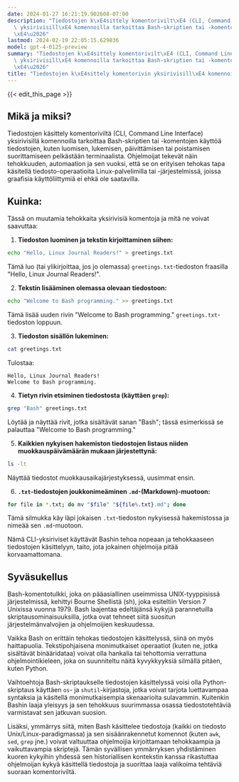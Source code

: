 ```yaml
---
date: 2024-01-27 16:21:19.902608-07:00
description: "Tiedostojen k\xE4sittely komentorivilt\xE4 (CLI, Command Line Interface)\
  \ yksirivisill\xE4 komennoilla tarkoittaa Bash-skriptien tai -komentojen k\xE4ytt\xF6\
  \xE4\u2026"
lastmod: 2024-02-19 22:05:15.629836
model: gpt-4-0125-preview
summary: "Tiedostojen k\xE4sittely komentorivilt\xE4 (CLI, Command Line Interface)\
  \ yksirivisill\xE4 komennoilla tarkoittaa Bash-skriptien tai -komentojen k\xE4ytt\xF6\
  \xE4\u2026"
title: "Tiedostojen k\xE4sittely komentorivin yksirivisill\xE4 komennoilla"
---
```


{{< edit_this_page >}}

## Mikä ja miksi?

Tiedostojen käsittely komentoriviltä (CLI, Command Line Interface) yksirivisillä komennoilla tarkoittaa Bash-skriptien tai -komentojen käyttöä tiedostojen, kuten luomisen, lukemisen, päivittämisen tai poistamisen suorittamiseen pelkästään terminaalista. Ohjelmoijat tekevät näin tehokkuuden, automaation ja sen vuoksi, että se on erityisen tehokas tapa käsitellä tiedosto-operaatioita Linux-palvelimilla tai -järjestelmissä, joissa graafisia käyttöliittymiä ei ehkä ole saatavilla.

## Kuinka:

Tässä on muutamia tehokkaita yksirivisiä komentoja ja mitä ne voivat saavuttaa:

1. **Tiedoston luominen ja tekstin kirjoittaminen siihen:**
```Bash
echo "Hello, Linux Journal Readers!" > greetings.txt
```
Tämä luo (tai ylikirjoittaa, jos jo olemassa) `greetings.txt`-tiedoston fraasilla "Hello, Linux Journal Readers!".

2. **Tekstin lisääminen olemassa olevaan tiedostoon:**
```Bash
echo "Welcome to Bash programming." >> greetings.txt
```
Tämä lisää uuden rivin "Welcome to Bash programming." `greetings.txt`-tiedoston loppuun.

3. **Tiedoston sisällön lukeminen:**
```Bash
cat greetings.txt
```
Tulostaa:
```
Hello, Linux Journal Readers!
Welcome to Bash programming.
```

4. **Tietyn rivin etsiminen tiedostosta (käyttäen `grep`):**
```Bash
grep "Bash" greetings.txt
```
Löytää ja näyttää rivit, jotka sisältävät sanan "Bash"; tässä esimerkissä se palauttaa "Welcome to Bash programming."

5. **Kaikkien nykyisen hakemiston tiedostojen listaus niiden muokkauspäivämäärän mukaan järjestettynä:**
```Bash
ls -lt
```
Näyttää tiedostot muokkausaikajärjestyksessä, uusimmat ensin.

6. **`.txt`-tiedostojen joukkonimeäminen `.md`-(Markdown)-muotoon:**
```Bash
for file in *.txt; do mv "$file" "${file%.txt}.md"; done
```
Tämä silmukka käy läpi jokaisen `.txt`-tiedoston nykyisessä hakemistossa ja nimeää sen `.md`-muotoon.

Nämä CLI-yksiriviset käyttävät Bashin tehoa nopeaan ja tehokkaaseen tiedostojen käsittelyyn, taito, jota jokainen ohjelmoija pitää korvaamattomana.

## Syväsukellus

Bash-komentotulkki, joka on pääasiallinen useimmissa UNIX-tyyppisissä järjestelmissä, kehittyi Bourne Shellistä (sh), joka esiteltiin Version 7 Unixissa vuonna 1979. Bash laajentaa edeltäjänsä kykyjä parannetuilla skriptausominaisuuksilla, jotka ovat tehneet siitä suositun järjestelmänvalvojien ja ohjelmoijien keskuudessa.

Vaikka Bash on erittäin tehokas tiedostojen käsittelyssä, siinä on myös haittapuolia. Tekstipohjaisena monimutkaiset operaatiot (kuten ne, jotka sisältävät binääridataa) voivat olla hankalia tai tehottomia verrattuna ohjelmointikieleen, joka on suunniteltu näitä kyvykkyyksiä silmällä pitäen, kuten Python.

Vaihtoehtoja Bash-skriptaukselle tiedostojen käsittelyssä voisi olla Python-skriptaus käyttäen `os`- ja `shutil`-kirjastoja, jotka voivat tarjota luettavampaa syntaksia ja käsitellä monimutkaisempia skenaarioita sulavammin. Kuitenkin Bashin laaja yleisyys ja sen tehokkuus suurimmassa osassa tiedostotehtäviä varmistavat sen jatkuvan suosion.

Lisäksi, ymmärrys siitä, miten Bash käsittelee tiedostoja (kaikki on tiedosto Unix/Linux-paradigmassa) ja sen sisäänrakennetut komennot (kuten `awk`, `sed`, `grep` jne.) voivat valtuuttaa ohjelmoijia kirjoittamaan tehokkaampia ja vaikuttavampia skriptejä. Tämän syvällisen ymmärryksen yhdistäminen kuoren kykyihin yhdessä sen historiallisen kontekstin kanssa rikastuttaa ohjelmoijan kykyä käsittellä tiedostoja ja suorittaa laaja valikoima tehtäviä suoraan komentoriviltä.

